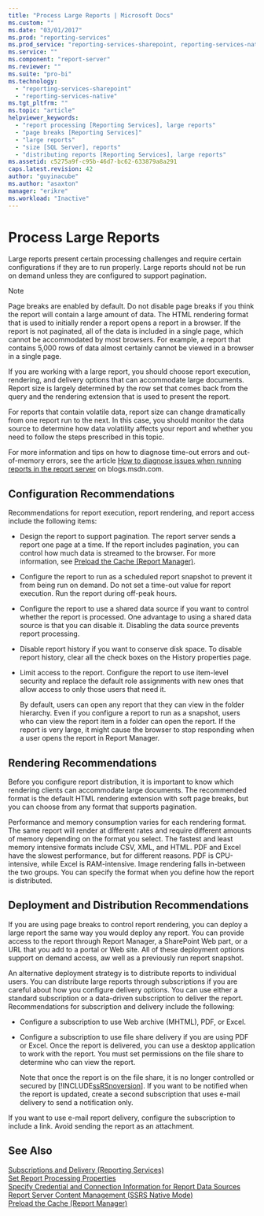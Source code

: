 ```yaml
---
title: "Process Large Reports | Microsoft Docs"
ms.custom: ""
ms.date: "03/01/2017"
ms.prod: "reporting-services"
ms.prod_service: "reporting-services-sharepoint, reporting-services-native"
ms.service: ""
ms.component: "report-server"
ms.reviewer: ""
ms.suite: "pro-bi"
ms.technology: 
  - "reporting-services-sharepoint"
  - "reporting-services-native"
ms.tgt_pltfrm: ""
ms.topic: "article"
helpviewer_keywords: 
  - "report processing [Reporting Services], large reports"
  - "page breaks [Reporting Services]"
  - "large reports"
  - "size [SQL Server], reports"
  - "distributing reports [Reporting Services], large reports"
ms.assetid: c5275a9f-c95b-46d7-bc62-633879a8a291
caps.latest.revision: 42
author: "guyinacube"
ms.author: "asaxton"
manager: "erikre"
ms.workload: "Inactive"
---
```

# Process Large Reports
  Large reports present certain processing challenges and require certain configurations if they are to run properly. Large reports should not be run on demand unless they are configured to support pagination.  
  
> [!NOTE]  
>  Page breaks are enabled by default. Do not disable page breaks if you think the report will contain a large amount of data. The HTML rendering format that is used to initially render a report opens a report in a browser. If the report is not paginated, all of the data is included in a single page, which cannot be accommodated by most browsers. For example, a report that contains 5,000 rows of data almost certainly cannot be viewed in a browser in a single page.  
  
 If you are working with a large report, you should choose report execution, rendering, and delivery options that can accommodate large documents. Report size is largely determined by the row set that comes back from the query and the rendering extension that is used to present the report.  
  
 For reports that contain volatile data, report size can change dramatically from one report run to the next. In this case, you should monitor the data source to determine how data volatility affects your report and whether you need to follow the steps prescribed in this topic.  
  
 For more information and tips on how to diagnose time-out errors and out-of-memory errors, see the article [How to diagnose issues when running reports in the report server](http://go.microsoft.com/fwlink/?LinkId=85634) on blogs.msdn.com.  
  
## Configuration Recommendations  
 Recommendations for report execution, report rendering, and report access include the following items:  
  
-   Design the report to support pagination. The report server sends a report one page at a time. If the report includes pagination, you can control how much data is streamed to the browser. For more information, see [Preload the Cache &#40;Report Manager&#41;](../../reporting-services/report-server/preload-the-cache-report-manager.md).  
  
-   Configure the report to run as a scheduled report snapshot to prevent it from being run on demand. Do not set a time-out value for report execution. Run the report during off-peak hours.  
  
-   Configure the report to use a shared data source if you want to control whether the report is processed. One advantage to using a shared data source is that you can disable it. Disabling the data source prevents report processing.  
  
-   Disable report history if you want to conserve disk space. To disable report history, clear all the check boxes on the History properties page.  
  
-   Limit access to the report. Configure the report to use item-level security and replace the default role assignments with new ones that allow access to only those users that need it.  
  
     By default, users can open any report that they can view in the folder hierarchy. Even if you configure a report to run as a snapshot, users who can view the report item in a folder can open the report. If the report is very large, it might cause the browser to stop responding when a user opens the report in Report Manager.  
  
## Rendering Recommendations  
 Before you configure report distribution, it is important to know which rendering clients can accommodate large documents. The recommended format is the default HTML rendering extension with soft page breaks, but you can choose from any format that supports pagination.  
  
 Performance and memory consumption varies for each rendering format. The same report will render at different rates and require different amounts of memory depending on the format you select. The fastest and least memory intensive formats include CSV, XML, and HTML. PDF and Excel have the slowest performance, but for different reasons. PDF is CPU-intensive, while Excel is RAM-intensive. Image rendering falls in-between the two groups. You can specify the format when you define how the report is distributed.  
  
## Deployment and Distribution Recommendations  
 If you are using page breaks to control report rendering, you can deploy a large report the same way you would deploy any report. You can provide access to the report through Report Manager, a SharePoint Web part, or a URL that you add to a portal or Web site. All of these deployment options support on demand access, aw well as a previously run report snapshot.  
  
 An alternative deployment strategy is to distribute reports to individual users. You can distribute large reports through subscriptions if you are careful about how you configure delivery options. You can use either a standard subscription or a data-driven subscription to deliver the report. Recommendations for subscription and delivery include the following:  
  
-   Configure a subscription to use Web archive (MHTML), PDF, or Excel.  
  
-   Configure a subscription to use file share delivery if you are using PDF or Excel. Once the report is delivered, you can use a desktop application to work with the report. You must set permissions on the file share to determine who can view the report.  
  
     Note that once the report is on the file share, it is no longer controlled or secured by [!INCLUDE[ssRSnoversion](../../includes/ssrsnoversion-md.md)]. If you want to be notified when the report is updated, create a second subscription that uses e-mail delivery to send a notification only.  
  
 If you want to use e-mail report delivery, configure the subscription to include a link. Avoid sending the report as an attachment.  
  
## See Also  
 [Subscriptions and Delivery &#40;Reporting Services&#41;](../../reporting-services/subscriptions/subscriptions-and-delivery-reporting-services.md)   
 [Set Report Processing Properties](../../reporting-services/report-server/set-report-processing-properties.md)   
 [Specify Credential and Connection Information for Report Data Sources](../../reporting-services/report-data/specify-credential-and-connection-information-for-report-data-sources.md)   
 [Report Server Content Management &#40;SSRS Native Mode&#41;](../../reporting-services/report-server/report-server-content-management-ssrs-native-mode.md)   
 [Preload the Cache &#40;Report Manager&#41;](../../reporting-services/report-server/preload-the-cache-report-manager.md)  
  
  
